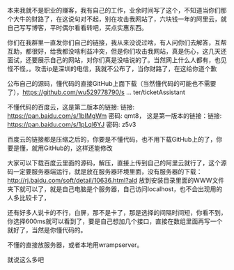 本来我就不是职业的赚客，我有自己的工作，业余时间写了这个，不知道当你们那个大牛的财路了，在这说句对不起，别在攻击我网站了，六块钱一年的阿里云，就自己写写博客，平时偶尔看看转吧，买点实惠东西。


你们在我群里一直发你们自己的链接，我从来没说过啥，有人问你们去解答，互帮互助，都很好，给我都没啥利益冲突，但是你们攻击我网站，真是伤心，这几天还面试，还要展示自己的网站，对你们真是没啥说的了。当然网上什么人都有，也见怪不怪，。攻击ip是深圳的电信，我就不公布了，当你财路了，在这给你道个歉   




公布自己的源码，懂代码的直接GitHub上面下载（当然懂代码的可能也不需要了），https://github.com/wu529778790/s ... ter/ticketAssistant

不懂代码的百度云，这是第二版本的链接: 链接: https://pan.baidu.com/s/1bIMgWm 密码: qmt8，
这是第一版本的链接：链接: https://pan.baidu.com/s/1pLql6YJ 密码: z5v3

百度云的链接都是压缩之后的，你要是不懂代码，也不用下载GitHub上的了，你要是懂，就用GitHub的，这样还能修改

大家可以下载百度云里面的源码，解压，直接上传到自己的阿里云就行了，这个源码一定要服务器端运行，就是放在服务器环境里面，没有服务器的下载：http://rj.baidu.com/soft/detail/10636.html?ald         放到安装目录里面的WWW文件夹下就可以了，就是自己电脑是个服务器，自己访问localhost，也不会出现用的人多比较卡了，


还有好多人说卡的不行，白屏，那不是卡了，那是选择的间隔时间短，你看不到，你选择600ms就可以看到了，要是自己想加几个接口，直接在数组里面再写一个就好了，当然是你懂代码的。



不懂的直接放服务器，或者本地用wrampserver。


就说这么多吧
